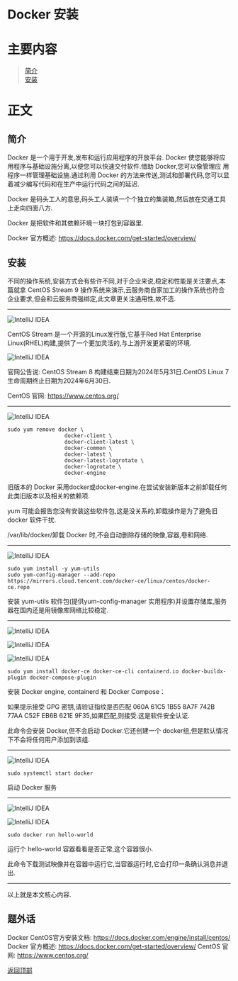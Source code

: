 # Docker 安装

# 主要内容

> [简介](#简介)  
> [安装](#安装)

# 正文

## 简介

Docker 是一个用于开发,发布和运行应用程序的开放平台. Docker 使您能够将应用程序与基础设施分离,以便您可以快速交付软件.借助 Docker,您可以像管理应
用程序一样管理基础设施.通过利用 Docker 的方法来传送,测试和部署代码,您可以显着减少编写代码和在生产中运行代码之间的延迟.

Docker 是码头工人的意思,码头工人装填一个个独立的集装箱,然后放在交通工具上走向四面八方.

Docker 是把软件和其依赖环境一块打包到容器里.

Docker 官方概述: https://docs.docker.com/get-started/overview/

## 安装

不同的操作系统,安装方式会有些许不同,对于企业来说,稳定和性能是关注要点,本篇就拿 CentOS Stream 9 操作系统来演示,云服务商自家加工的操作系统也符合
企业要求,但会和云服务商强绑定,此文章更关注通用性,故不选.

----

![IntelliJ IDEA](./images/0013_docker_install/001.png)

CentOS Stream 是一个开源的Linux发行版,它基于Red Hat Enterprise Linux(RHEL)构建,提供了一个更加灵活的,与上游开发更紧密的环境.

![IntelliJ IDEA](./images/0013_docker_install/002.png)

官网公告说: CentOS Stream 8 构建结束日期为2024年5月31日.CentOS Linux 7 生命周期终止日期为2024年6月30日.

CentOS 官网: https://www.centos.org/

----

![IntelliJ IDEA](./images/0013_docker_install/003.png)

```shell
sudo yum remove docker \
                  docker-client \
                  docker-client-latest \
                  docker-common \
                  docker-latest \
                  docker-latest-logrotate \
                  docker-logrotate \
                  docker-engine
```

旧版本的 Docker 采用docker或docker-engine.在尝试安装新版本之前卸载任何此类旧版本以及相关的依赖项.

yum 可能会报告您没有安装这些软件包,这是没关系的,卸载操作是为了避免旧 docker 软件干扰.

/var/lib/docker/卸载 Docker 时,不会自动删除存储的映像,容器,卷和网络.

----

![IntelliJ IDEA](./images/0013_docker_install/005.png)

```shell
sudo yum install -y yum-utils
sudo yum-config-manager --add-repo https://mirrors.cloud.tencent.com/docker-ce/linux/centos/docker-ce.repo
```

安装 yum-utils 软件包(提供yum-config-manager 实用程序)并设置存储库,服务器在国内还是用镜像库网络比较稳定.

----

![IntelliJ IDEA](./images/0013_docker_install/006.png)

![IntelliJ IDEA](./images/0013_docker_install/007.png)

![IntelliJ IDEA](./images/0013_docker_install/008.png)

```shell
sudo yum install docker-ce docker-ce-cli containerd.io docker-buildx-plugin docker-compose-plugin
```

安装 Docker engine, containerd 和 Docker Compose：

如果提示接受 GPG 密钥,请验证指纹是否匹配 060A 61C5 1B55 8A7F 742B 77AA C52F EB6B 621E 9F35,如果匹配,则接受.这是软件安全认证.

此命令会安装 Docker,但不会启动 Docker.它还创建一个 docker组,但是默认情况下不会将任何用户添加到该组.

----

![IntelliJ IDEA](./images/0013_docker_install/009.png)

```shell
sudo systemctl start docker
```

启动 Docker 服务

----

![IntelliJ IDEA](./images/0013_docker_install/010.png)

![IntelliJ IDEA](./images/0013_docker_install/011.png)

```shell
sudo docker run hello-world
```

运行个 hello-world 容器看看是否正常,这个容器很小.

此命令下载测试映像并在容器中运行它,当容器运行时,它会打印一条确认消息并退出.

----

以上就是本文核心内容.

## 题外话

Docker CentOS官方安装文档: https://docs.docker.com/engine/install/centos/
Docker 官方概述: https://docs.docker.com/get-started/overview/
CentOS 官网: https://www.centos.org/

[返回顶部](#主要内容)

